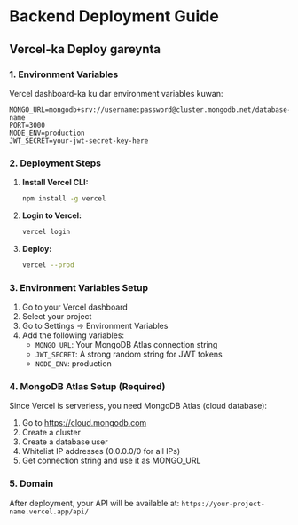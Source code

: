 # Backend Deployment Guide

## Vercel-ka Deploy gareynta

### 1. Environment Variables

Vercel dashboard-ka ku dar environment variables kuwan:

```
MONGO_URL=mongodb+srv://username:password@cluster.mongodb.net/database-name
PORT=3000
NODE_ENV=production
JWT_SECRET=your-jwt-secret-key-here
```

### 2. Deployment Steps

1. **Install Vercel CLI:**
   ```bash
   npm install -g vercel
   ```

2. **Login to Vercel:**
   ```bash
   vercel login
   ```

3. **Deploy:**
   ```bash
   vercel --prod
   ```

### 3. Environment Variables Setup

1. Go to your Vercel dashboard
2. Select your project
3. Go to Settings → Environment Variables
4. Add the following variables:
   - `MONGO_URL`: Your MongoDB Atlas connection string
   - `JWT_SECRET`: A strong random string for JWT tokens
   - `NODE_ENV`: production

### 4. MongoDB Atlas Setup (Required)

Since Vercel is serverless, you need MongoDB Atlas (cloud database):

1. Go to https://cloud.mongodb.com
2. Create a cluster
3. Create a database user
4. Whitelist IP addresses (0.0.0.0/0 for all IPs)
5. Get connection string and use it as MONGO_URL

### 5. Domain

After deployment, your API will be available at:
`https://your-project-name.vercel.app/api/` 